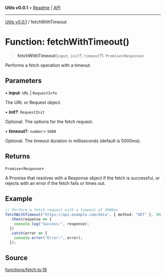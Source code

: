 **Utils v0.0.1** • [Readme](../README.md) \| [API](../globals.md)

***

[Utils v0.0.1](../README.md) / fetchWithTimeout

# Function: fetchWithTimeout()

> **fetchWithTimeout**(`input`, `init`?, `timeout`?): `Promise`\<`Response`\>

Performs a fetch operation with a timeout.

## Parameters

• **input**: `URL` \| `RequestInfo`

The URL or Request object.

• **init?**: `RequestInit`

Optional. The options for the fetch request.

• **timeout?**: `number`= `5000`

Optional. The timeout duration in milliseconds (default is 5000ms).

## Returns

`Promise`\<`Response`\>

A Promise that resolves with a Response object if the fetch is successful, or rejects with an error if the fetch fails or times out.

## Example

```ts
// Perform a fetch request with a timeout of 3000ms
fetchWithTimeout("https://api.example.com/data", { method: "GET" }, 3000)
  .then(response => {
    console.log("Success:", response);
  })
  .catch(error => {
    console.error("Error:", error);
  });
```

## Source

[functions/fetch.ts:18](https://github.com/bucharitesh/octopop/blob/2bf71a1/packages/utils/src/functions/fetch.ts#L18)
